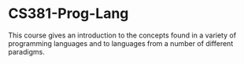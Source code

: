 # CS381-Prog-Lang

 This course gives an introduction to the concepts found in a variety of programming languages and to languages from a number of different paradigms.
